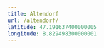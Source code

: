 ```yaml
---
title: Altendorf
url: /altendorf/
latitude: 47.191637400000005
longitude: 8.829498300000001
---
```

